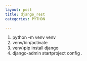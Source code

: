 ```yaml
---
layout: post
title: django_rest
categories: PYTHON

---
```


1. python -m venv venv
2. venv/bin/activate
3. venv)pip install django
4. django-admin startproject config . 
